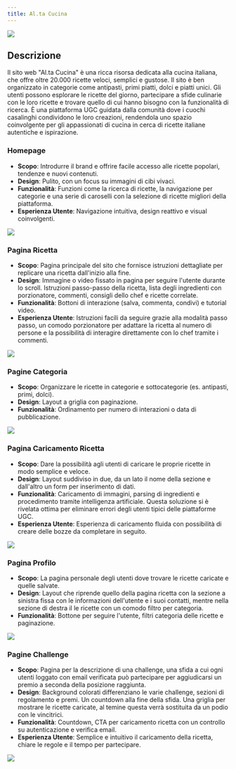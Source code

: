 ```yaml
---
title: Al.ta Cucina
---
```


![](/static/images/altacucina-logo.webp)

## Descrizione

Il sito web "Al.ta Cucina" è una ricca risorsa dedicata alla cucina italiana, che offre oltre 20.000 ricette veloci, semplici e gustose. Il sito è ben organizzato in categorie come antipasti, primi piatti, dolci e piatti unici. Gli utenti possono esplorare le ricette del giorno, partecipare a sfide culinarie con le loro ricette e trovare quello di cui hanno bisogno con la funzionalità di ricerca. È una piattaforma UGC guidata dalla comunità dove i cuochi casalinghi condividono le loro creazioni, rendendola uno spazio coinvolgente per gli appassionati di cucina in cerca di ricette italiane autentiche e ispirazione.

### Homepage

* **Scopo**: Introdurre il brand e offrire facile accesso alle ricette popolari, tendenze e nuovi contenuti.
* **Design**: Pulito, con un focus su immagini di cibi vivaci.
* **Funzionalità**: Funzioni come la ricerca di ricette, la navigazione per categorie e una serie di caroselli con la selezione di ricette migliori della piattaforma.
* **Esperienza Utente**: Navigazione intuitiva, design reattivo e visual coinvolgenti.

![](/static/images/altacucina-homepage.webp)

### Pagina Ricetta

* **Scopo**: Pagina principale del sito che fornisce istruzioni dettagliate per replicare una ricetta dall'inizio alla fine.
* **Design**: Immagine o video fissato in pagina per seguire l'utente durante lo scroll. Istruzioni passo-passo della ricetta, lista degli ingredienti con porzionatore, commenti, consigli dello chef e ricette correlate.
* **Funzionalità**: Bottoni di interazione (salva, commenta, condivi) e tutorial video.
* **Esperienza Utente**: Istruzioni facili da seguire grazie alla modalità passo passo, un comodo porzionatore per adattare la ricetta al numero di persone e la possibilità di interagire direttamente con lo chef tramite i commenti.

![](/static/images/altacucina-ricetta.webp)

### Pagine Categoria

* **Scopo**: Organizzare le ricette in categorie e sottocategorie (es. antipasti, primi, dolci).
* **Design**: Layout a griglia con paginazione.
* **Funzionalità**: Ordinamento per numero di interazioni o data di pubblicazione.

![](/static/images/altacucina-categoria.webp)

### Pagina Caricamento Ricetta

* **Scopo**: Dare la possibilità agli utenti di caricare le proprie ricette in modo semplice e veloce.
* **Design**: Layout suddiviso in due, da un lato il nome della sezione e dall'altro un form per inserimento di dati.
* **Funzionalità**: Caricamento di immagini, parsing di ingredienti e procedimento tramite intelligenza artificiale. Questa soluzione si è rivelata ottima per eliminare errori degli utenti tipici delle piattaforme UGC.
* **Esperienza Utente**: Esperienza di caricamento fluida con possibilità di creare delle bozze da completare in seguito.

![](/static/images/altacucina-caricamento.webp)

### Pagina Profilo

* **Scopo**: La pagina personale degli utenti dove trovare le ricette caricate e quelle salvate.
* **Design**: Layout che riprende quello della pagina ricetta con la sezione a sinistra fissa con le informazioni dell'utente e i suoi contatti, mentre nella sezione di destra il le ricette con un comodo filtro per categoria.
* **Funzionalità**: Bottone per seguire l'utente, filtri categoria delle ricette e paginazione.

![](/static/images/altacucina-profilo.webp)

### Pagine Challenge

* **Scopo**: Pagina per la descrizione di una challenge, una sfida a cui ogni utenti loggato con email verificata può partecipare per aggiudicarsi un premio a seconda della posizione raggiunta.
* **Design**: Background colorati differenziano le varie challenge, sezioni di regolamento e premi. Un countdown alla fine della sfida. Una griglia per mostrare le ricette caricate, al temine questa verrà sostituita da un podio con le vincitrici.
* **Funzionalità**: Countdown, CTA per caricamento ricetta con un controllo su autenticazione e verifica email.
* **Esperienza Utente**: Semplice e intuitivo il caricamento della ricetta, chiare le regole e il tempo per partecipare.

![](/static/images/altacucina-challenge.webp)
